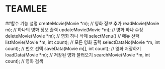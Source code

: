 # TEAMLEE

##함수 기능 설명
createMovie(Movie *m); // 영화 정보 추가
readMovie(Movie m); // 하나의 영화 정보 출력
updateMovie(Movie *m); // 영화 하나 수정
deleteMovie(Movie *m); // 영화 하나 삭제
selectMenu() // 메뉴 선택
listMovie(Movie *m, int count); // 모든 영화 출력
selectDataNo(Movie *m, int count); // 번호 선택
saveData(Movie m[], int count); // 영화 저장하기
loadData(Movie *m); // 저장된 영화 불러오기
searchMovie(Movie *m, int count); // 영화 검색
